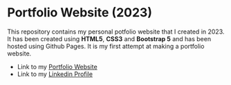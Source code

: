 # Portfolio Website (2023)
This repository contains my personal potfolio website that I created in 2023. It has been created using **HTML5**, **CSS3** and **Bootstrap 5** and has been hosted using Github Pages. It is my first attempt at making a portfolio website.

 - Link to my [Portfolio Website](https://vanaub22.github.io/Portfolio-Website-2023/)
 - Link to my [Linkedin Profile](https://www.linkedin.com/in/anuvab-chakravarty-001b39233/)
